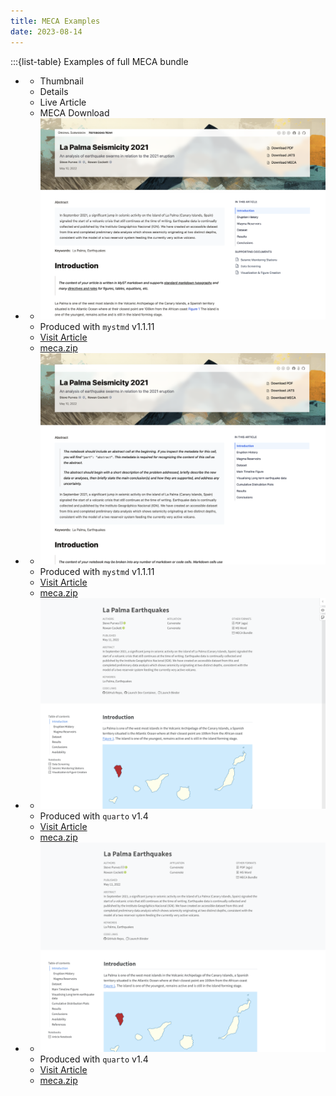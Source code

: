 ```yaml
---
title: MECA Examples
date: 2023-08-14
---
```


:::{list-table} Examples of full MECA bundle

- - Thumbnail
  - Details
  - Live Article
  - MECA Download
- - ![](./examples/myst-full.png)
  - Produced with `mystmd` v1.1.11
  - [Visit Article](https://notebooks-now.github.io/submission-myst-full/)
  - [meca.zip](./examples/meca-myst-full.zip)
- - ![](./examples/myst-lite.png)
  - Produced with `mystmd` v1.1.11
  - [Visit Article](https://notebooks-now.github.io/submission-myst-lite/)
  - [meca.zip](./examples/meca-myst-lite.zip)
- - ![](./examples/quarto-full.png)
  - Produced with `quarto` v1.4
  - [Visit Article](https://notebooks-now.github.io/submission-quarto-full/)
  - [meca.zip](./examples/meca-quarto-full.zip)
- - ![](./examples/quarto-lite.png)
  - Produced with `quarto` v1.4
  - [Visit Article](https://notebooks-now.github.io/submission-quarto-lite/)
  - [meca.zip](./examples/meca-quarto-lite.zip)

